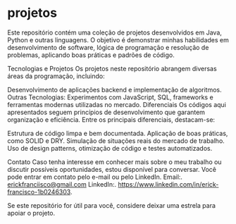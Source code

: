 # projetos
Este repositório contém uma coleção de projetos desenvolvidos em Java, Python e outras linguagens. O objetivo é demonstrar minhas habilidades em desenvolvimento de software, lógica de programação e resolução de problemas, aplicando boas práticas e padrões de código.

Tecnologias e Projetos
Os projetos neste repositório abrangem diversas áreas da programação, incluindo:

Desenvolvimento de aplicações backend e implementação de algoritmos.
Outras Tecnologias: Experimentos com JavaScript, SQL, frameworks e ferramentas modernas utilizadas no mercado.
Diferenciais
Os códigos aqui apresentados seguem princípios de desenvolvimento que garantem organização e eficiência. Entre os principais diferenciais, destacam-se:

Estrutura de código limpa e bem documentada.
Aplicação de boas práticas, como SOLID e DRY.
Simulação de situações reais do mercado de trabalho.
Uso de design patterns, otimização de código e testes automatizados.

Contato
Caso tenha interesse em conhecer mais sobre o meu trabalho ou discutir possíveis oportunidades, estou disponível para conversar. Você pode entrar em contato pelo e-mail ou pelo LinkedIn.
Email:. erickfranciisco@gmail.com
LinkedIn:. https://www.linkedin.com/in/erick-francisco-1b0246303.

Se este repositório for útil para você, considere deixar uma estrela para apoiar o projeto.
